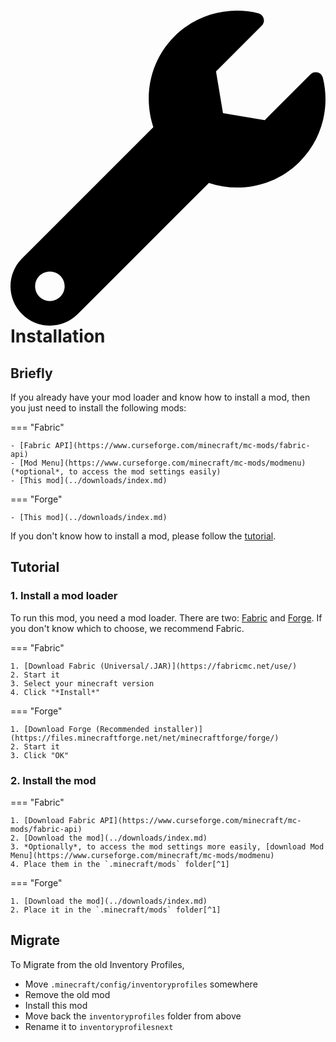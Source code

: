 # <span class="twemoji"><svg xmlns="http://www.w3.org/2000/svg" viewBox="0 0 512 512"><path d="M507.73 109.1c-2.24-9.03-13.54-12.09-20.12-5.51l-74.36 74.36-67.88-11.31-11.31-67.88 74.36-74.36c6.62-6.62 3.43-17.9-5.66-20.16-47.38-11.74-99.55.91-136.58 37.93-39.64 39.64-50.55 97.1-34.05 147.2L18.74 402.76c-24.99 24.99-24.99 65.51 0 90.5 24.99 24.99 65.51 24.99 90.5 0l213.21-213.21c50.12 16.71 107.47 5.68 147.37-34.22 37.07-37.07 49.7-89.32 37.91-136.73zM64 472c-13.25 0-24-10.75-24-24 0-13.26 10.75-24 24-24s24 10.74 24 24c0 13.25-10.75 24-24 24z"></path></svg></span> Installation

## Briefly

If you already have your mod loader and know how to install a mod, then you just need to install the following mods:

=== "Fabric"

    - [Fabric API](https://www.curseforge.com/minecraft/mc-mods/fabric-api)
    - [Mod Menu](https://www.curseforge.com/minecraft/mc-mods/modmenu) (*optional*, to access the mod settings easily)
    - [This mod](../downloads/index.md)

=== "Forge"

    - [This mod](../downloads/index.md)

If you don't know how to install a mod, please follow the [tutorial](#tutorial).

## Tutorial

### 1. Install a mod loader

To run this mod, you need a mod loader. There are two: [Fabric](https://fabricmc.net/) and [Forge](https://files.minecraftforge.net/net/minecraftforge/forge/). If you don't know which to choose, we recommend Fabric.

=== "Fabric"

    1. [Download Fabric (Universal/.JAR)](https://fabricmc.net/use/)
    2. Start it
    3. Select your minecraft version
    4. Click "*Install*"

=== "Forge"

    1. [Download Forge (Recommended installer)](https://files.minecraftforge.net/net/minecraftforge/forge/)
    2. Start it
    3. Click "OK"

### 2. Install the mod

=== "Fabric"

    1. [Download Fabric API](https://www.curseforge.com/minecraft/mc-mods/fabric-api)
    2. [Download the mod](../downloads/index.md)
    3. *Optionally*, to access the mod settings more easily, [download Mod Menu](https://www.curseforge.com/minecraft/mc-mods/modmenu)
    4. Place them in the `.minecraft/mods` folder[^1]

=== "Forge"

    1. [Download the mod](../downloads/index.md)
    2. Place it in the `.minecraft/mods` folder[^1]

## Migrate

To Migrate from the old Inventory Profiles,

- Move `.minecraft/config/inventoryprofiles` somewhere
- Remove the old mod
- Install this mod
- Move back the `inventoryprofiles` folder from above
- Rename it to `inventoryprofilesnext`

[^1]:

    The default locations of the `.minecraft` folder are the following:

    - **Windows**: `%appdata%\.minecraft`, or `C:\Users\You\AppData\Roaming\.minecraft` 
    - **Linux**: `~/.minecraft`
    - **MacOS**: `~/Library/Application Support/minecraft`
